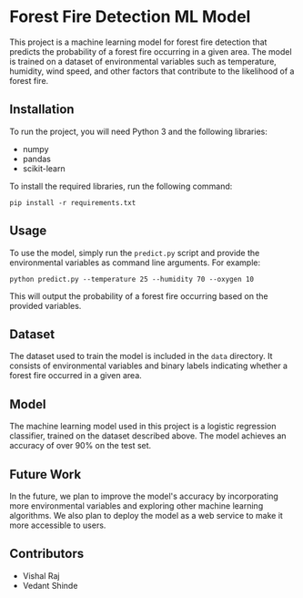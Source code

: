 # Forest Fire Detection ML Model

This project is a machine learning model for forest fire detection that predicts the probability of a forest fire occurring in a given area. The model is trained on a dataset of environmental variables such as temperature, humidity, wind speed, and other factors that contribute to the likelihood of a forest fire.

## Installation

To run the project, you will need Python 3 and the following libraries:

- numpy
- pandas
- scikit-learn

To install the required libraries, run the following command:

`pip install -r requirements.txt`


## Usage

To use the model, simply run the `predict.py` script and provide the environmental variables as command line arguments. For example:

`python predict.py --temperature 25 --humidity 70 --oxygen 10`


This will output the probability of a forest fire occurring based on the provided variables.

## Dataset

The dataset used to train the model is included in the `data` directory. It consists of environmental variables and binary labels indicating whether a forest fire occurred in a given area.

## Model

The machine learning model used in this project is a logistic regression classifier, trained on the dataset described above. The model achieves an accuracy of over 90% on the test set.

## Future Work

In the future, we plan to improve the model's accuracy by incorporating more environmental variables and exploring other machine learning algorithms. We also plan to deploy the model as a web service to make it more accessible to users.

## Contributors

- Vishal Raj
- Vedant Shinde

